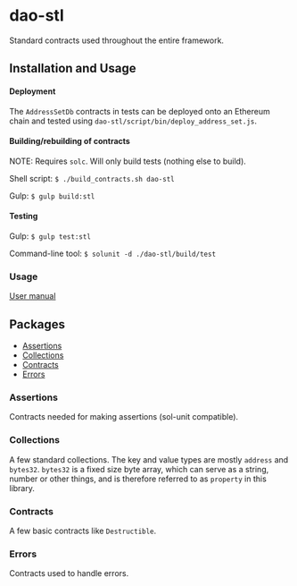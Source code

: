 # dao-stl

Standard contracts used throughout the entire framework.

## Installation and Usage

#### Deployment

The `AddressSetDb` contracts in tests can be deployed onto an Ethereum chain and tested using `dao-stl/script/bin/deploy_address_set.js`.

#### Building/rebuilding of contracts

NOTE: Requires `solc`. Will only build tests (nothing else to build).

Shell script: `$ ./build_contracts.sh dao-stl`

Gulp: `$ gulp build:stl`

#### Testing

Gulp: `$ gulp test:stl`

Command-line tool: `$ solunit -d ./dao-stl/build/test`

### Usage

[User manual](https://github.com/smartcontractproduction/dao/blob/master/docs/Manual.md)

## Packages

* [Assertions](#assertions)
* [Collections](#collections)
* [Contracts](#contracts)
* [Errors](#errors)

### Assertions

Contracts needed for making assertions (sol-unit compatible).

### Collections

A few standard collections. The key and value types are mostly `address` and `bytes32`. `bytes32` is a fixed size byte array, which can serve as a string, number or other things, and is therefore referred to as `property` in this library.

### Contracts

A few basic contracts like `Destructible`.

### Errors

Contracts used to handle errors.